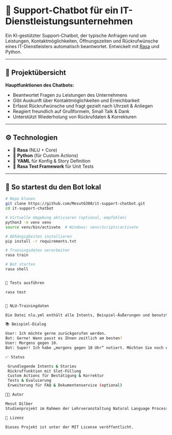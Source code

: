 # 💬 Support-Chatbot für ein IT-Dienstleistungsunternehmen

Ein KI-gestützter Support-Chatbot, der typische Anfragen rund um Leistungen, Kontaktmöglichkeiten, Öffnungszeiten und Rückrufwünsche eines IT-Dienstleisters automatisch beantwortet. Entwickelt mit [Rasa](https://rasa.com/) und Python.

---

## 📁 Projektübersicht

**Hauptfunktionen des Chatbots:**
- Beantwortet Fragen zu Leistungen des Unternehmens
- Gibt Auskunft über Kontaktmöglichkeiten und Erreichbarkeit
- Erfasst Rückrufwünsche und fragt gezielt nach Uhrzeit & Anliegen
- Reagiert freundlich auf Grußformeln, Small Talk & Dank
- Unterstützt Wiederholung von Rückrufdaten & Korrekturen

---

## ⚙️ Technologien

- 🧠 **Rasa** (NLU + Core)
- 🐍 **Python** (für Custom Actions)
- 🧪 **YAML** für Konfig & Story Definition
- 🧪 **Rasa Test Framework** für Unit Tests

---

## 🚀 So startest du den Bot lokal

```bash
# Repo klonen
git clone https://github.com/Mesut6300/it-support-chatbot.git
cd it-support-chatbot

# Virtuelle Umgebung aktivieren (optional, empfohlen)
python3 -m venv venv
source venv/bin/activate  # Windows: venv\Scripts\activate

# Abhängigkeiten installieren
pip install -r requirements.txt

# Trainingsdaten verarbeiten
rasa train

# Bot starten
rasa shell


🧪 Tests ausführen

rasa test


🧠 NLU-Trainingdaten

Die Datei nlu.yml enthält alle Intents, Beispiel-Äußerungen und benutzten Entities. Darin steckt das sprachliche Herz des Chatbots.

📚 Beispiel-Dialog

User: Ich möchte gerne zurückgerufen werden.
Bot: Gerne! Wann passt es Ihnen zeitlich am besten?
User: Morgens gegen 10.
Bot: Super! Ich habe „morgens gegen 10 Uhr“ notiert. Möchten Sie noch etwas anpassen?

✅ Status

 Grundlegende Intents & Stories
 Rückruffunktion mit Slot-Füllung
 Custom Actions für Bestätigung & Korrektur
 Tests & Evaluierung
 Erweiterung für FAQ & Dokumentenservice (optional)

👨‍💻 Autor

Mesut Dilber
Studienprojekt im Rahmen der Lehrveranstaltung Natural Language Processing

📄 Lizenz

Dieses Projekt ist unter der MIT License veröffentlicht.
